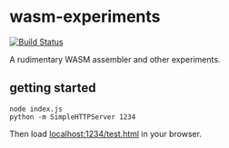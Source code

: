 # wasm-experiments

[![Build Status](https://travis-ci.org/kevinbarabash/wasm-experiments.svg?branch=master)](https://travis-ci.org/kevinbarabash/wasm-experiments)

A rudimentary WASM assembler and other experiments.

## getting started

```
node index.js
python -m SimpleHTTPServer 1234
```

Then load [localhost:1234/test.html](localhost:1234/test.html) in your browser.

